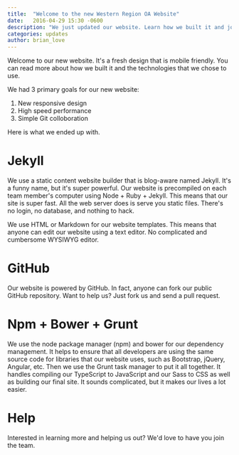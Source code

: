 ```yaml
---
title:  "Welcome to the new Western Region OA Website"
date:   2016-04-29 15:30 -0600
description: "We just updated our website. Learn how we built it and join us!"
categories: updates
author: brian_love
---
```

Welcome to our new website. It's a fresh design that is mobile friendly. You can read more about how we built it and the technologies that we chose to use.

We had 3 primary goals for our new website:
1. New responsive design
2. High speed performance
3. Simple Git colloboration

Here is what we ended up with.

# Jekyll

We use a static content website builder that is blog-aware named Jekyll. It's a funny name, but it's super powerful. Our website is precompiled on each team member's computer using Node + Ruby + Jekyll. This means that our site is super fast. All the web server does is serve you static files. There's no login, no database, and nothing to hack.

We use HTML or Markdown for our website templates. This means that anyone can edit our website using a text editor. No complicated and cumbersome WYSIWYG editor.

# GitHub

Our website is powered by GitHub. In fact, anyone can fork our public GitHub repository. Want to help us? Just fork us and send a pull request.

# Npm + Bower + Grunt

We use the node package manager (npm) and bower for our dependency management. It helps to ensure that all developers are using the same source code for libraries that our website uses, such as Bootstrap, jQuery, Angular, etc. Then we use the Grunt task manager to put it all together. It handles compiling our TypeScript to JavaScript and our Sass to CSS as well as building our final site. It sounds complicated, but it makes our lives a lot easier.

# Help

Interested in learning more and helping us out? We'd love to have you join the team.